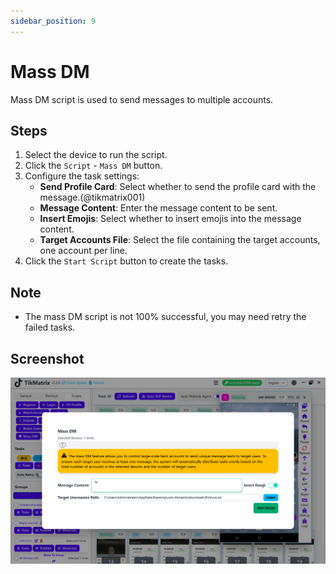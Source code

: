 ```yaml
---
sidebar_position: 9
---
```


# Mass DM

Mass DM script is used to send messages to multiple accounts.

## Steps

1. Select the device to run the script.
2. Click the `Script` - `Mass DM` button.
3. Configure the task settings:
    - **Send Profile Card**: Select whether to send the profile card with the message.(@tikmatrix001)
    - **Message Content**: Enter the message content to be sent.
    - **Insert Emojis**: Select whether to insert emojis into the message content.
    - **Target Accounts File**: Select the file containing the target accounts, one account per line.
4. Click the `Start Script` button to create the tasks.

## Note

- The mass DM script is not 100% successful, you may need retry the failed tasks.

## Screenshot

![Mass DM](../img/mass-dm.png)
